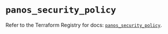 # `panos_security_policy`

Refer to the Terraform Registry for docs: [`panos_security_policy`](https://registry.terraform.io/providers/paloaltonetworks/panos/2.0.5/docs/resources/security_policy).
